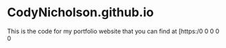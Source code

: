 # CodyNicholson.github.io
This is the code for my portfolio website that you can find at [https:/0
0
0
0
0
